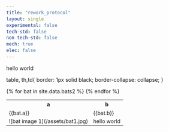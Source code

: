 ```yaml
---
title: "rework_protocol"
layout: single
experimental: false
tech-std: false
non tech-std: false
mech: true
elec: false
---
```


hello world  

table, th,td{
  border: 1px solid black;
  border-collapse: collapse;
}
<table>
  <tr>
    <th> a </th>
    <th> b </th>
  </tr>
  {% for bat in site.data.bats2 %}
  <tr>
    <td> {{bat.a}} </td>
    <td> {{bat.b}} </td>
  </tr>
  {% endfor %}
  <tr>
    <td> ![bat image 1](/assets/bat1.jpg) </td>
    <td> hello world </td>
  </tr>
</table>
